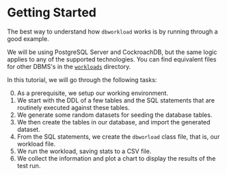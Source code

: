 # Getting Started

The best way to understand how `dbworkload` works is by running through a good example.

We will be using PostgreSQL Server and CockroachDB, but the same logic applies to any of the
supported technologies.
You can find equivalent files for other DBMS's in the
<a href="https://github.com/dbworkload/dbworkload/tree/main/workloads" target="_blank">`workloads`</a> directory.

In this tutorial, we will go through the following tasks:

0. As a prerequisite, we setup our working environment.
1. We start with the DDL of a few tables and the SQL statements that are routinely executed against these tables.
2. We generate some random datasets for seeding the database tables.
3. We then create the tables in our database, and import the generated dataset.
4. From the SQL statements, we create the `dbworload` class file, that is, our workload file.
5. We run the workload, saving stats to a CSV file.
6. We collect the information and plot a chart to display the results of the test run.
